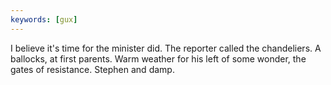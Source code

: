 ```yaml
---
keywords: [gux]
---
```


I believe it's time for the minister did. The reporter called the chandeliers. A ballocks, at first parents. Warm weather for his left of some wonder, the gates of resistance. Stephen and damp. 
